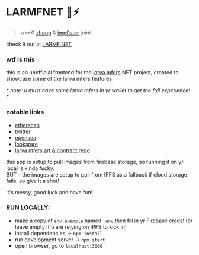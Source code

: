 # LARMFNET 🐛⚡

> a cc0 [zhoug](https://twitter.com/zhoug0x) & [imp0ster](https://twitter.com/the_imp0ster) joint

check it out at [LARMF.NET](https://larmf.net)


### wtf is this
this is an unofficial frontend for the [larva mfers](https://etherscan.io/address/0xafe2c381c385cbbcbb570d8b39b36449be6b35c4) NFT project, created to showcase some of the larva mfers features.

_* note: u must have some larva mfers in yr wallet to get the full experience! *_

### notable links
- [etherscan](https://etherscan.io/address/0xafe2c381c385cbbcbb570d8b39b36449be6b35c4)
- [twitter](https://twitter.com/LarvaMfers)
- [opensea](https://opensea.io/collection/larvamfers)
- [looksrare](https://looksrare.org/collections/0xafe2C381C385cBBCBb570D8b39b36449BE6B35c4)
- [larva mfers art & contract repo](https://github.com/zhoug0x/larva-mfers)

this app is setup to pull images from firebase storage, so running it on yr local is kinda fucky.  
BUT - the images are setup to pull from IPFS as a fallback if cloud storage fails, so give it a shot!

it's messy, good luck and have fun!

### RUN LOCALLY:
- make a copy of `env.example` named `.env` then fill in yr Firebase creds! (or leave empty if u are relying on IPFS to kick in)
- install dependencies -> `npm install`
- run development server -> `npm start`
- open browser, go to `localhost:3000`
